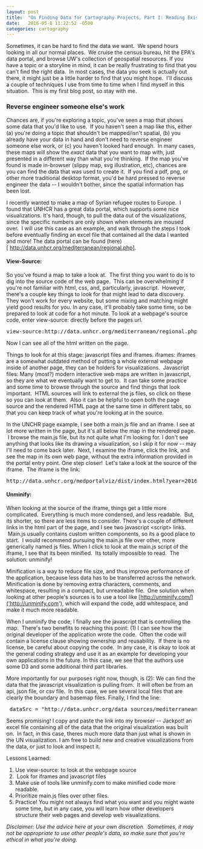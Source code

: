 ```yaml
---
layout: post
title:  "On Finding Data for Cartography Projects, Part I: Reading Existing Source Code"
date:   2016-05-8 11:22:52 -0500
categories: cartography
---
```


Sometimes, it can be hard to find the data we want.  We spend hours looking in all our normal places.  We cruise the census bureau, hit the EPA's data portal, and browse UW's collection of geospatial resources. If you have a topic or a storyline in mind, it can be really frustrating to find that you can't find the right data.  In most cases, the data you seek is actually out there, it might just be a little harder to find that you might hope.  I'll discuss a couple of techniques I use from time to time when I find myself in this situation.  This is my first blog post, so stay with me.

### Reverse engineer someone else's work
Chances are, if you're exploring a topic, you've seen a map that shows some data that you'd like to use.  If you haven't seen a map like this, either (a) you're doing a topic that shouldn't be mapped/isn't spatial, (b) you already have your data in hand and don't need to reverse engineer someone else work, or (c) you haven't looked hard enough.  In many cases, these maps will show the <em>exact </em>data that you want to map with, just presented in a different way than what you're thinking.  If the map you've found is made in-browser (slippy map, svg illustration, etc), chances are you can find the data that was used to create it.  If you find a pdf, png, or other more traditional desktop format, you'd be hard pressed to reverse engineer the data -- I wouldn't bother, since the spatial information has been lost.

I recently wanted to make a map of Syrian refugee routes to Europe.  I found that UNHCR has a great data portal, which supports some nice visualizations. It's hard, though, to pull the data out of the visualizations, since the specific numbers are only shown when elements are moused over.  I will use this case as an example, and walk through the steps I took before eventually finding an excel file that contained all the data I wanted and more! The data portal can be found (here)[ http://data.unhcr.org/mediterranean/regional.php].

#### View-Source:
So you've found a map to take a look at.  The first thing you want to do is to dig into the source code of the web page.  This can be overwhelming if you're not familiar with html, css, and, particularly, javascript.  However, there's a couple key things to look for that might lead to data discovery. They won't work for every website, but some mixing and matching might yield good results for you. In any case, it'll probably take some time, so be prepared to look at code for a hot minute. To look at a webpage's source code, enter view-source: directly before the pages url.
<pre>view-source:http://data.unhcr.org/mediterranean/regional.php</pre>
Now I can see all of the html written on the page.

Things to look for at this stage: javascript files and iframes. iframes: iframes are a somewhat outdated method of putting a whole external webpage inside of another page, they can be holders for visualizations.  Javascript files: Many (most?) modern interactive web maps are written in javascript, so they are what we eventually want to get to.  It can take some practice and some time to browse through the source and find things that look important.  HTML sources will link to external the js files, so click on these so you can look at them.  Also it can be helpful to open both the page source and the rendered HTML page at the same time in different tabs, so that you can keep track of what you're looking at in the source.

In the UNCHR page example, I see both a main.js file and an iframe. I see at lot more written in the page, but it's all below the map in the rendered page.  I browse the main.js file, but its not quite what I'm looking for. I don't see anything that looks like its drawing a visualization, so I skip it for now -- may I'll need to come back later.  Next, I examine the iframe, click the link, and see the map in its own web page, without the extra information provided in the portal entry point. One step closer!  Let's take a look at the source of the iframe.  The iframe is the link:
<pre>http://data.unhcr.org/medportalviz/dist/index.html?year=2016&amp;cache=4</pre>


#### Unminify:
When looking at the source of the iframe, things get a little more complicated.  Everything is much more condensed, and less readable.  But, its shorter, so there are less items to consider. There's a couple of different links in the html part of the page, and I see two javascript &lt;script&gt; links.  Main.js usually contains custom written components, so its a good place to start.  I would recommend pursuing the main.js file over other, more generically named js files. When I click to look at the main.js script of the iframe, I see that its been minified.  Its totally impossible to read.  The solution: unminify!

Minification is a way to reduce file size, and thus improve performance of the application, because less data has to be transferred across the network. Minification is done by removing extra characters, comments, and whitespace, resulting in a compact, but unreadable file.  One solution when looking at other people's sources is to use a tool like [http://unminify.com/]('http://unminify.com'), which will expand the code, add whitespace, and make it much more readable.

When I unminify the code, I finally see the javascript that is controlling the map.  There's two benefits to reaching this point: (1) I can see how the original developer of the application wrote the code.  Often the code will contain a license clause showing ownership and reusability.  If there is no license, be careful about copying the code.  In any case, it is okay to look at the general coding strategy and use it as an example for developing your own applications in the future. In this case, we see that the authors use some D3 and some additional third part libraries.

More importantly for our purposes right now, though, is (2): We can find the data that the javascript visualization is pulling from.  It will often be from an api, json file, or csv file.  In this case, we see several local files that are clearly the boundary and basemap files. Finally, I find the line:
<pre> dataSrc = "http://data.unhcr.org/data_sources/mediterranean/data.xls"</pre>
Seems promising! I copy and paste the link into my browser -- Jackpot! an excel file containing all of the data that the original visualization was built on.  In fact, in this case, theres much more data than just what is shown in the UN visualization. I am free to build new and creative visualizations from the data, or just to look and inspect it.

Lessons Learned:
<ol>
 	<li>Use view-source: to look at the webpage source</li>
 	<li> Look for iframes and javascript files</li>
 	<li>Make use of tools like unminify.com to make minified code more readable.</li>
 	<li>Prioritize main.js files over other files.</li>
 	<li>Practice! You might not always find what you want and you might waste some time, but in any case, you will learn how other developers structure their web pages and develop web visualizations.</li>
</ol>
<em>Disclaimer: Use the advice here at your own discretion.  Sometimes, it may not be appropriate to use other people's data, so make sure that you're ethical in what you're doing.</em>
